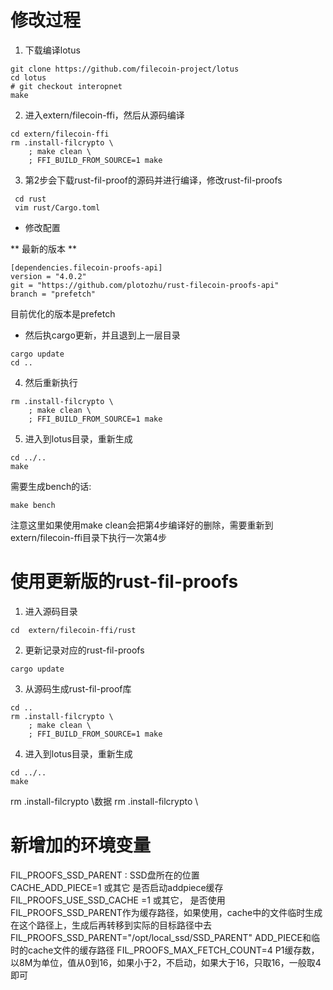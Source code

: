 # 修改过程
1.  下载编译lotus
```shell
git clone https://github.com/filecoin-project/lotus
cd lotus
# git checkout interopnet
make

```
2.  进入extern/filecoin-ffi，然后从源码编译
```shell
cd extern/filecoin-ffi
rm .install-filcrypto \
    ; make clean \
    ; FFI_BUILD_FROM_SOURCE=1 make
```
3. 第2步会下载rust-fil-proof的源码并进行编译，修改rust-fil-proofs
```shell
 cd rust
 vim rust/Cargo.toml
```
* 修改配置

** 最新的版本 ** 
```shell
[dependencies.filecoin-proofs-api]
version = "4.0.2"
git = "https://github.com/plotozhu/rust-filecoin-proofs-api"
branch = "prefetch"
```
目前优化的版本是prefetch
* 然后执cargo更新，并且退到上一层目录
```shell
cargo update 
cd ..
```



4. 然后重新执行 
```shell
rm .install-filcrypto \
    ; make clean \
    ; FFI_BUILD_FROM_SOURCE=1 make
```
5. 进入到lotus目录，重新生成
```shell
cd ../..
make 
```
需要生成bench的话:
```shell
make bench
```
注意这里如果使用make clean会把第4步编译好的删除，需要重新到extern/filecoin-ffi目录下执行一次第4步

# 使用更新版的rust-fil-proofs
1. 进入源码目录
```shell
cd  extern/filecoin-ffi/rust
```
2. 更新记录对应的rust-fil-proofs

```shell
cargo update
```
3. 从源码生成rust-fil-proof库
```shell
cd ..
rm .install-filcrypto \
    ; make clean \
    ; FFI_BUILD_FROM_SOURCE=1 make
```
4. 进入到lotus目录，重新生成
```shell
cd ../..
make 
```


rm .install-filcrypto \数据
rm .install-filcrypto \


# 新增加的环境变量
FIL_PROOFS_SSD_PARENT : SSD盘所在的位置  
CACHE_ADD_PIECE=1 或其它 是否启动addpiece缓存   
FIL_PROOFS_USE_SSD_CACHE =1 或其它， 是否使用FIL_PROOFS_SSD_PARENT作为缓存路径，如果使用，cache中的文件临时生成在这个路径上，生成后再转移到实际的目标路径中去   
FIL_PROOFS_SSD_PARENT="/opt/local_ssd/SSD_PARENT"  ADD_PIECE和临时的cache文件的缓存路径
FIL_PROOFS_MAX_FETCH_COUNT=4    P1缓存数，以8M为单位，值从0到16，如果小于2，不启动，如果大于16，只取16，一般取4即可  

